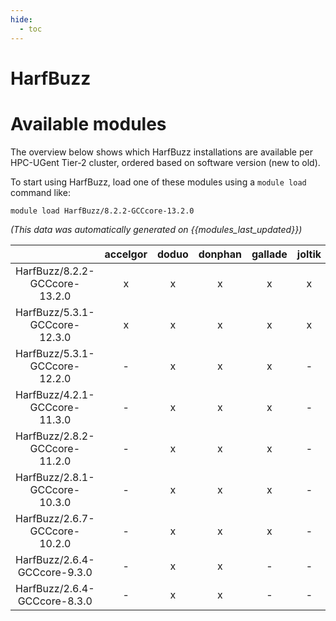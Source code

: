 ```yaml
---
hide:
  - toc
---
```


HarfBuzz
========

# Available modules


The overview below shows which HarfBuzz installations are available per HPC-UGent Tier-2 cluster, ordered based on software version (new to old).

To start using HarfBuzz, load one of these modules using a `module load` command like:

```shell
module load HarfBuzz/8.2.2-GCCcore-13.2.0
```

*(This data was automatically generated on {{modules_last_updated}})*  

| |accelgor|doduo|donphan|gallade|joltik|shinx|skitty|
| :---: | :---: | :---: | :---: | :---: | :---: | :---: | :---: |
|HarfBuzz/8.2.2-GCCcore-13.2.0|x|x|x|x|x|x|x|
|HarfBuzz/5.3.1-GCCcore-12.3.0|x|x|x|x|x|x|x|
|HarfBuzz/5.3.1-GCCcore-12.2.0|-|x|x|x|-|-|-|
|HarfBuzz/4.2.1-GCCcore-11.3.0|-|x|x|x|-|x|-|
|HarfBuzz/2.8.2-GCCcore-11.2.0|-|x|x|x|-|-|-|
|HarfBuzz/2.8.1-GCCcore-10.3.0|-|x|x|x|-|-|-|
|HarfBuzz/2.6.7-GCCcore-10.2.0|-|x|x|x|-|-|-|
|HarfBuzz/2.6.4-GCCcore-9.3.0|-|x|x|-|-|-|-|
|HarfBuzz/2.6.4-GCCcore-8.3.0|-|x|x|-|-|-|-|
